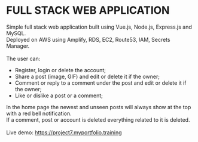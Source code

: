 # FULL STACK WEB APPLICATION #

Simple full stack web application built using Vue.js, Node.js, Express.js and MySQL.
<br/>
Deployed on AWS using Amplify, RDS, EC2, Route53, IAM, Secrets Manager.
<br/>
<br/>
The user can:

- Register, login or delete the account;
- Share a post (image, GIF) and edit or delete it if the owner;
- Comment or reply to a comment under the post and edit or delete it if the owner;
- Like or dislike a post or a comment;

In the home page the newest and unseen posts will always show at the top with a red bell notification.
<br/>
If a comment, post or account is deleted everything related to it is deleted.
<br/>
<br/>
Live demo: https://project7.myportfolio.training

